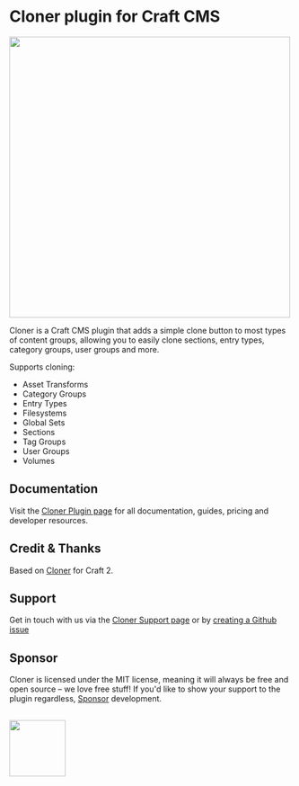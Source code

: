 # Cloner plugin for Craft CMS
<img width="500" src="https://verbb.imgix.net/plugins/cloner/cloner-social-card.png?v=2">

Cloner is a Craft CMS plugin that adds a simple clone button to most types of content groups, allowing you to easily clone sections, entry types, category groups, user groups and more.

Supports cloning:
- Asset Transforms
- Category Groups
- Entry Types
- Filesystems
- Global Sets
- Sections
- Tag Groups
- User Groups
- Volumes

## Documentation
Visit the [Cloner Plugin page](https://verbb.io/craft-plugins/cloner) for all documentation, guides, pricing and developer resources.

## Credit & Thanks
Based on [Cloner](https://github.com/kymar/craft_cloner) for Craft 2.

## Support
Get in touch with us via the [Cloner Support page](https://verbb.io/craft-plugins/cloner/support) or by [creating a Github issue](https://github.com/verbb/cloner/issues)

## Sponsor
Cloner is licensed under the MIT license, meaning it will always be free and open source – we love free stuff! If you'd like to show your support to the plugin regardless, [Sponsor](https://github.com/sponsors/verbb) development.

<h2></h2>

<a href="https://verbb.io" target="_blank">
    <img width="100" src="https://verbb.io/assets/img/verbb-pill.svg">
</a>
